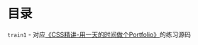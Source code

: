 # 目录

`train1` - 对应[《CSS精讲-用一天的时间做个Portfolio》](https://github.com/papamonkey/train/blob/master/CSS%E7%B2%BE%E8%AE%B2%E2%80%94%E2%80%94%E7%94%A8%E4%B8%80%E5%A4%A9%E7%9A%84%E6%97%B6%E9%97%B4%E5%81%9A%E4%B8%AAPortfolio.md)的练习源码
